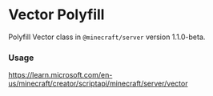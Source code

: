 # Vector Polyfill

Polyfill Vector class in `@minecraft/server` version 1.1.0-beta.

### Usage

https://learn.microsoft.com/en-us/minecraft/creator/scriptapi/minecraft/server/vector
